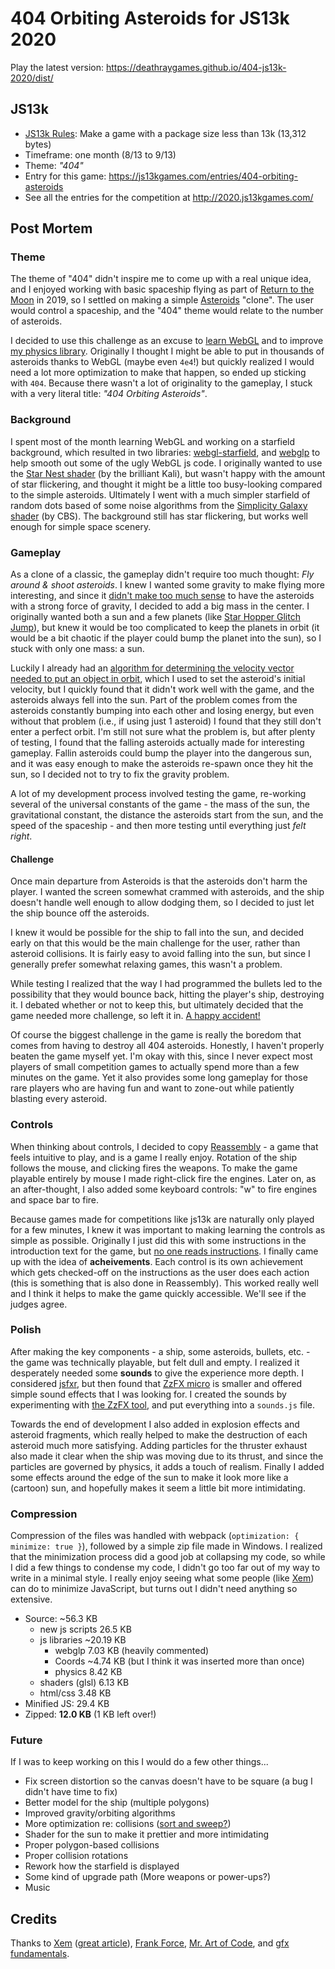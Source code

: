 # 404 Orbiting Asteroids for JS13k 2020

Play the latest version: https://deathraygames.github.io/404-js13k-2020/dist/

## JS13k

* [JS13k Rules](http://2020.js13kgames.com/#rules): Make a game with a package size less than 13k (13,312 bytes)
* Timeframe: one month (8/13 to 9/13)
* Theme: *"404"*
* Entry for this game: https://js13kgames.com/entries/404-orbiting-asteroids
* See all the entries for the competition at http://2020.js13kgames.com/

## Post Mortem

### Theme

The theme of "404" didn't inspire me to come up with a real unique idea, and I enjoyed working with basic spaceship flying as part of [Return to the Moon](https://github.com/deathraygames/lunar-lander-13k) in 2019, so I settled on making a simple [Asteroids](https://en.wikipedia.org/wiki/Asteroids_(video_game)) "clone". The user would control a spaceship, and the "404" theme would relate to the number of asteroids.

I decided to use this challenge as an excuse to [learn WebGL](https://xem.github.io/articles/webgl-guide.html) and to improve [my physics library](https://github.com/rocket-boots/physics). Originally I thought I might be able to put in thousands of asteroids thanks to WebGL (maybe even `4e4`!) but quickly realized I would need a lot more optimization to make that happen, so ended up sticking with `404`.
Because there wasn't a lot of originality to the gameplay, I stuck with a very literal title: *"404 Orbiting Asteroids"*.

### Background

I spent most of the month learning WebGL and working on a starfield background, which resulted in two libraries: [webgl-starfield](https://github.com/rocket-boots/webgl-starfield), and [webglp](https://github.com/rocket-boots/webglp) to help smooth out some of the ugly WebGL js code. I originally wanted to use the [Star Nest shader](https://www.shadertoy.com/view/XlfGRj) (by the brilliant Kali), but wasn't happy with the amount of star flickering, and thought it might be a little too busy-looking compared to the simple asteroids. Ultimately I went with a much simpler starfield of random dots based of some noise algorithms from the [Simplicity Galaxy shader](https://www.shadertoy.com/view/MslGWN) (by CBS). The background still has star flickering, but works well enough for simple space scenery.

### Gameplay

As a clone of a classic, the gameplay didn't require too much thought: *Fly around & shoot asteroids*. I knew I wanted some gravity to make flying more interesting, and since it [didn't make too much sense](https://twitter.com/deathraygames/status/1300966473280753664/photo/1) to have the asteroids with a strong force of gravity, I decided to add a big mass in the center. I originally wanted both a sun and a few planets (like [Star Hopper Glitch Jump](https://github.com/deathraygames/star-hopper-glitch)), but knew it would be too complicated to keep the planets in orbit (it would be a bit chaotic if the player could bump the planet into the sun), so I stuck with only one mass: a sun.

Luckily I already had an [algorithm for determining the velocity vector needed to put an object in orbit](https://github.com/deathraygames/lunar-lander-13k/blob/master/src/scripts/physics.js#L23), which I used to set the asteroid's initial velocity, but I quickly found that it didn't work well with the game, and the asteroids always fell into the sun. Part of the problem comes from the asteroids constantly bumping into each other and losing energy, but even without that problem (i.e., if using just 1 asteroid) I found that they still don't enter a perfect orbit. I'm still not sure what the problem is, but after plenty of testing, I found that the falling asteroids actually made for interesting gameplay. Fallin asteroids could bump the player into the dangerous sun, and it was easy enough to make the asteroids re-spawn once they hit the sun, so I decided not to try to fix the gravity problem.

A lot of my development process involved testing the game, re-working several of the universal constants of the game - the mass of the sun, the gravitational constant, the distance the asteroids start from the sun, and the speed of the spaceship - and then more testing until everything just *felt right*.

#### Challenge

Once main departure from Asteroids is that the asteroids don't harm the player. I wanted the screen somewhat crammed with asteroids, and the ship doesn't handle well enough to allow dodging them, so I decided to just let the ship bounce off the asteroids.

I knew it would be possible for the ship to fall into the sun, and decided early on that this would be the main challenge for the user, rather than asteroid collisions. It is fairly easy to avoid falling into the sun, but since I generally prefer somewhat relaxing games, this wasn't a problem. 

While testing I realized that the way I had programmed the bullets led to the possibility that they would bounce back, hitting the player's ship, destroying it. I debated whether or not to keep this, but ultimately decided that the game needed more challenge, so left it in. [A happy accident!](https://www.youtube.com/watch?v=_Tq5vXk0wTk)

Of course the biggest challenge in the game is really the boredom that comes from having to destroy all 404 asteroids. Honestly, I haven't properly beaten the game myself yet. I'm okay with this, since I never expect most players of small competition games to actually spend more than a few minutes on the game. Yet it also provides some long gameplay for those rare players who are having fun and want to zone-out while patiently blasting every asteroid.

### Controls

When thinking about controls, I decided to copy [Reassembly](https://www.anisopteragames.com/) - a game that feels intuitive to play, and is a game I really enjoy. Rotation of the ship follows the mouse, and clicking fires the weapons. To make the game playable entirely by mouse I made right-click fire the engines. Later on, as an after-thought, I also added some keyboard controls: "w" to fire engines and space bar to fire.

Because games made for competitions like js13k are naturally only played for a few minutes, I knew it was important to making learning the controls as simple as possible. Originally I just did this with some instructions in the introduction text for the game, but [no one reads instructions](https://uxmyths.com/post/647473628/myth-people-read-on-the-web). I finally came up with the idea of **acheivements**. Each control is its own achievement which gets checked-off on the instructions as the user does each action (this is something that is also done in Reassembly). This worked really well and I think it helps to make the game quickly accessible. We'll see if the judges agree.

### Polish

After making the key components - a ship, some asteroids, bullets, etc. - the game was technically playable, but felt dull and empty. I realized it desperately needed some **sounds** to give the experience more depth. I considered [jsfxr](https://github.com/mneubrand/jsfxr), but then found that [ZzFX micro](https://github.com/KilledByAPixel/ZzFX/blob/master/ZzFX.micro.js) is smaller and offered simple sound effects that I was looking for. I created the sounds by experimenting with [the ZzFX tool](https://killedbyapixel.github.io/ZzFX/), and put everything into a `sounds.js` file.

Towards the end of development I also added in explosion effects and asteroid fragments, which really helped to make the destruction of each asteroid much more satisfying. Adding particles for the thruster exhaust also made it clear when the ship was moving due to its thrust, and since the particles are governed by physics, it adds a touch of realism. Finally I added some effects around the edge of the sun to make it look more like a (cartoon) sun, and hopefully makes it seem a little bit more intimidating.

### Compression

Compression of the files was handled with webpack (`optimization: { minimize: true }`), followed by a simple zip file made in Windows. I realized that the minimization process did a good job at collapsing my code, so while I did a few things to condense my code, I didn't go too far out of my way to write in a minimal style. I really enjoy seeing what some people (like [Xem](https://twitter.com/MaximeEuziere)) can do to minimize JavaScript, but turns out I didn't need anything so extensive.

* Source: ~56.3 KB
	* new js scripts 26.5 KB
	* js libraries ~20.19 KB
		* webglp 7.03 KB (heavily commented)
		* Coords ~4.74 KB (but I think it was inserted more than once)
		* physics 8.42 KB
	* shaders (glsl) 6.13 KB
	* html/css 3.48 KB
* Minified JS: 29.4 KB
* Zipped: **12.0 KB** (1 KB left over!)

### Future

If I was to keep working on this I would do a few other things...

- Fix screen distortion so the canvas doesn't have to be square (a bug I didn't have time to fix)
- Better model for the ship (multiple polygons)
- Improved gravity/orbiting algorithms
- More optimization re: collisions ([sort and sweep?](https://www.toptal.com/game/video-game-physics-part-ii-collision-detection-for-solid-objects))
- Shader for the sun to make it prettier and more intimidating
- Proper polygon-based collisions
- Proper collision rotations
- Rework how the starfield is displayed
- Some kind of upgrade path (More weapons or power-ups?)
- Music

## Credits

Thanks to [Xem](https://github.com/xem) ([great article](https://xem.github.io/articles/js13k19.html)), [Frank Force](https://github.com/KilledByAPixel), [Mr. Art of Code](https://www.youtube.com/channel/UCcAlTqd9zID6aNX3TzwxJXg), and [gfx fundamentals](https://webglfundamentals.org/webgl/lessons/webgl-fundamentals.html).

